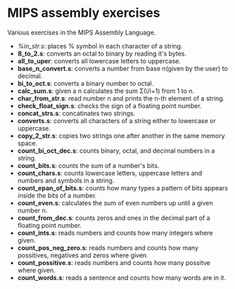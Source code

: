 # MIPS assembly exercises

Various exercises in the MIPS Assembly Language.

* _%_in_str.s__: places % symbol in each character of a string.
* __8_to_2.s__: converts an octal to binary by reading it's bytes.
* __all_to_uper__: converts all lowercase letters to uppercase.
* __base_n_convert.s__: converts a number from base n(given by the user) to decimal.
* __bi_to_oct.s__: converts a binary number to octal.
* __calc_sum.s__: given a n calculates the sum Σ(i/i+1) from 1 to n.
* __char_from_str.s__: read number n and prints the n-th element of a string.
* __check_float_sign.s__: checks the sign of a floating point number.
* __concat_strs.s__: concatinates two strings.
* __converts.s__: converts all characters of a string either to lowercase or uppercase.
* __copy_2_str.s__: copies two strings one after another in the same memory space.
* __count_bi_oct_dec.s__: counts binary, octal, and decimal numbers in a string.
* __count_bits.s__: counts the sum of a number's bits.
* __count_chars.s__: counts lowercase letters, uppercase letters and numbers and symbols in a string.
* __count_epan_of_bits.s__: counts how many types a pattern of bits appears inside the bits of a number.
* __count_even.s__: calculates the sum of even numbers up until a given number n.
* __count_from_dec.s__: counts zeros and ones in the decimal part of a floating point number.
* __count_ints.s__: reads numbers and counts how many integers where given.
* __count_pos_neg_zero.s__: reads numbers and counts how many possitives, negatives and zeros where given.
* __count_possitive.s__: reads numbers and counts how many possitve where given.
* __count_words.s__: reads a sentence and counts how many words are in it.


